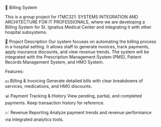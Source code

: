 🏥 Billing System 

This is a group project for ITMC321: SYSTEMS INTEGRATION AND ARCHITECTURE FOR IT PROFESSIONALS, where we are developing a Billing System for St. Ignatius Medical Center and integrating it with other hospital subsystems.

📌 Project Description
Our system focuses on automating the billing process in a hospital setting. It allows staff to generate invoices, track payments, apply insurance discounts, and view revenue trends. The system will be integrated with the Prescription Management System (PMS), Patient Records Management System, and HMO System.

Features:

💵 Billing & Invoicing
Generate detailed bills with clear breakdowns of services, medications, and HMO discounts.

📊 Payment Tracking & History
View pending, partial, and completed payments. Keep transaction history for reference.

📈 Revenue Reporting
Analyze payment trends and revenue performance via integrated analytics tools.
